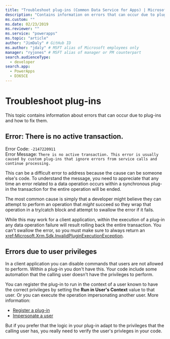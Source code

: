 ```yaml
---
title: "Troubleshoot plug-ins (Common Data Service for Apps) | Microsoft Docs" # Intent and product brand in a unique string of 43-59 chars including spaces
description: "Contains information on errors that can occur due to plug-ins and how to fix them." # 115-145 characters including spaces. This abstract displays in the search result.
ms.custom: ""
ms.date: 02/23/2019
ms.reviewer: ""
ms.service: "powerapps"
ms.topic: "article"
author: "JimDaly" # GitHub ID
ms.author: "jdaly" # MSFT alias of Microsoft employees only
manager: "ryjones" # MSFT alias of manager or PM counterpart
search.audienceType: 
  - developer
search.app: 
  - PowerApps
  - D365CE
---
```

# Troubleshoot plug-ins 

This topic contains information about errors that can occur due to plug-ins and how to fix them.

## Error: There is no active transaction. 

Error Code: `-2147220911`<br />
Error Message: `There is no active transaction. This error is usually caused by custom plug-ins that ignore errors from service calls and continue processing.`

This can be a difficult error to address because the cause can be someone else's code. To understand the message, you need to appreciate that any time an error related to a data operation occurs within a synchronous plug-in the transaction for the entire operation will be ended.

The most common cause is simply that a developer might believe they can attempt to perform an operation that *might* succeed so they wrap that operation in a try/catch block and attempt to swallow the error if it fails.

While this may work for a client application, within the execution of a plug-in any data operation failure will result rolling back the entire transaction. You can't swallow the error, so you must make sure to always return an <xref:Microsoft.Xrm.Sdk.InvalidPluginExecutionException>.

## Errors due to user privileges

In a client application you can disable commands that users are not allowed to perform. Within a plug-in you don't have this. Your code include some automation that the calling user doesn't have the privileges to perform.

You can register the plug-in to run in the context of a user known to have the correct privileges by setting the **Run in User's Context** value to that user. Or you can execute the operation impersonating another user. More information:
 - [Register a plug-in](register-plug-in.md)
 - [Impersonate a user](impersonate-a-user.md)

But if you prefer that the logic in your plug-in adapt to the privileges that the calling user has, you really need to verify the user's privleges in your code.

 